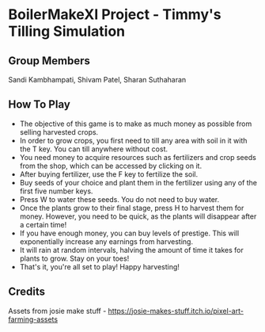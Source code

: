 # BoilerMakeXI Project - Timmy's Tilling Simulation

## Group Members

Sandi Kambhampati, Shivam Patel, Sharan Suthaharan

## How To Play

 - The objective of this game is to make as much money as possible from selling harvested crops.
 - In order to grow crops, you first need to till any area with soil in it with the T key. You can till anywhere without cost.
 - You need money to acquire resources such as fertilizers and crop seeds from the shop, which can be accessed by clicking on it.
 - After buying fertilizer, use the F key to fertilize the soil.
 - Buy seeds of your choice and plant them in the fertilizer using any of the first five number keys.
 - Press W to water these seeds. You do not need to buy water.
 - Once the plants grow to their final stage, press H to harvest them for money. However, you need to be quick, as the plants will disappear after a certain time!
 - If you have enough money, you can buy levels of prestige. This will exponentially increase any earnings from harvesting.
 - It will rain at random intervals, halving the amount of time it takes for plants to grow. Stay on your toes!
 - That's it, you're all set to play! Happy harvesting!

## Credits

Assets from josie make stuff - https://josie-makes-stuff.itch.io/pixel-art-farming-assets
